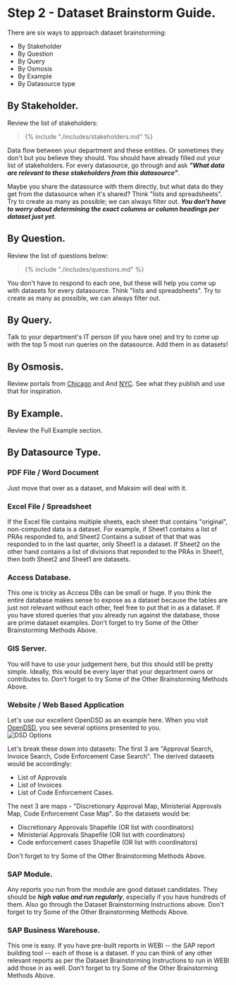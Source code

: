 # Step 2 - Dataset Brainstorm Guide.

There are six ways to approach dataset brainstorming: 

* By Stakeholder
* By Question
* By Query
* By Osmosis
* By Example
* By Datasource type


## By Stakeholder.
Review the list of stakeholders:

> {% include "./includes/stakeholders.md" %} 

Data flow between your department and these entities.  Or sometimes they don't but you believe they should.  You should have already filled out your list of stakeholders.  For every datasource, go through and ask ***"What data are relevant to these stakeholders from this datasource"***.

Maybe you share the datasource with them directly, but what data do they get from the datasource when it's shared?  Think "lists and spreadsheets".  Try to create as many as possible; we can always filter out.  ***You don't have to worry about determining the exact columns or column headings per dataset just yet***. 

## By Question.
Review the list of questions below:
> {% include "./includes/questions.md" %} 

You don't have to respond to each one, but these will help you come up with datasets for every datasource.  Think "lists and spreadsheets".  Try to create as many as possible, we can always filter out.

## By Query.
Talk to your department's IT person (if you have one) and try to come up with the top 5 most run queries on the datasource.  Add them in as datasets!

## By Osmosis.
Review portals from [Chicago](http://data.cityofchicago.org) and And [NYC](https://nycopendata.socrata.com/).  See what they publish and use that for inspiration.

## By Example.
Review the Full Example section.


## By Datasource Type.

### PDF File / Word Document
Just move that over as a dataset, and Maksim will deal with it.


### Excel File / Spreadsheet
If the Excel file contains multiple sheets, each sheet that contains "original", non-computed data is a dataset.  For example, if Sheet1 contains a list of PRAs responded to, and Sheet2 Contains a subset of that that was responded to in the last quarter, only Sheet1 is a dataset.  If Sheet2 on the other hand contains a list of divisions that reponded to the PRAs in Sheet1, then both Sheet2 and Sheet1 are datasets. 

### Access Database.
This one is tricky as Access DBs can be small or huge.  If you think the entire database makes sense to expose as a dataset because the tables are just not relevant without each other, feel free to put that in as a dataset.  If you have stored queries that you already run against the database, those are prime dataset examples.  Don't forget to try Some of the Other Brainstorming Methods Above.

### GIS Server.
You will have to use your judgement here, but this should still be pretty simple.  Ideally, this would be every layer that your department owns or contributes to.  Don't forget to try Some of the Other Brainstorming Methods Above.

### Website / Web Based Application
Let's use our excellent OpenDSD as an example here.  When you visit [OpenDSD](http://www.sandiego.gov/development-services/opendsd), you see several options presented to you.  
![DSD Options](http://take.ms/KXjLO)

Let's break these down into datasets:
The first 3 are "Approval Search, Invoice Search, Code Enforcement Case Search".  The derived datasets would be accordingly:

* List of Approvals
* List of Invoices
* List of Code Enforcement Cases.

The next 3 are maps - "Discretionary Approval Map, Ministerial Approvals Map, Code Enforcement Case Map". So the datasets would be:

* Discretionary Approvals Shapefile (OR list with coordinators)
* Ministerial Approvals Shapefile (OR list with coordinators)
* Code enforcement cases Shapefile (OR list with coordinators)

Don't forget to try Some of the Other Brainstorming Methods Above.

### SAP Module.
Any reports you run from the module are good dataset candidates.  They should be ***high value and run regularly***, especially if you have hundreds of them.  Also go through the Dataset Brainstorming Instructions above.  Don't forget to try Some of the Other Brainstorming Methods Above.

### SAP Business Warehouse.
This one is easy.  If you have pre-built reports in WEBI -- the SAP report building tool -- each of those is a dataset.  If you can think of any other relevant reports as per the Dataset Brainstorming Instructions to run in WEBI add those in as well.  Don't forget to try Some of the Other Brainstorming Methods Above.
